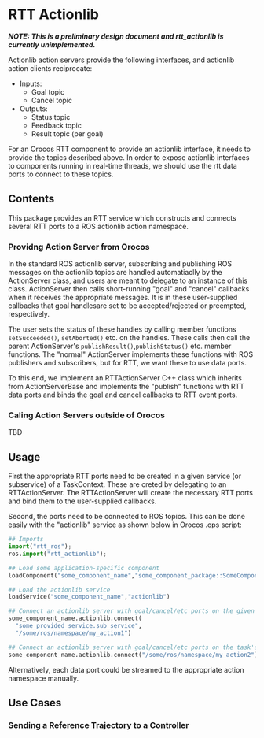 RTT Actionlib
=============

***NOTE: This is a preliminary design document and rtt\_actionlib is currently
unimplemented.***

Actionlib action servers provide the following interfaces, and actionlib action
clients reciprocate:
* Inputs:
  * Goal topic
  * Cancel topic
* Outputs: 
  * Status topic
  * Feedback topic
  * Result topic (per goal)

For an Orocos RTT component to provide an actionlib interface, it needs to
provide the topics described above. In order to expose actionlib interfaces
to components running in real-time threads, we should use the rtt data ports
to connect to these topics.

Contents
--------

This package provides an RTT service which constructs and connects several RTT
ports to a ROS actionlib action namespace.

### Providng Action Server from Orocos

In the standard ROS actionlib server, subscribing and publishing ROS messages on
the actionlib topics are handled automatiaclly by the ActionServer class, and
users are meant to delegate to an instance of this class. ActionServer then
calls short-running "goal" and "cancel" callbacks when it receives the
appropriate messages. It is in these user-supplied callbacks that goal
handlesare set to be accepted/rejected or preempted, respectively. 

The user sets the status of these handles by calling member functions
`setSucceeded()`, `setAborted()` etc. on the handles. These calls then call the
parent ActionServer's `publishResult()`,`publishStatus()` etc. member functions.
The "normal" ActionServer implements these functions with ROS publishers and
subscribers, but for RTT, we want these to use data ports.

To this end, we implement an RTTActionServer C++ class which inherits from
ActionServerBase and implements the "publish" functions with RTT data ports and
binds the goal and cancel callbacks to RTT event ports.

### Caling Action Servers outside of Orocos

TBD

Usage
-----


First the appropriate RTT ports need to be created in a given service (or
subservice) of a TaskContext. These are creted by delegating to an
RTTActionServer. The RTTActionServer will create the necessary RTT ports and
bind them to the user-supplied callbacks.

Second, the ports need to be connected to ROS topics. This can be done easily
with the "actionlib" service as shown below in Orocos .ops script:

```python
## Imports
import("rtt_ros");
ros.import("rtt_actionlib");

## Load some application-specific component
loadComponent("some_component_name","some_component_package::SomeComponent")

## Load the actionlib service
loadService("some_component_name","actionlib")

## Connect an actionlib server with goal/cancel/etc ports on the given service
some_component_name.actionlib.connect(
  "some_provided_service.sub_service",
  "/some/ros/namespace/my_action1")

## Connect an actionlib server with goal/cancel/etc ports on the task's root service
some_component_name.actionlib.connect("/some/ros/namespace/my_action2")
```

Alternatively, each data port could be streamed to the appropriate action
namespace manually.

Use Cases
---------

### Sending a Reference Trajectory to a Controller 




